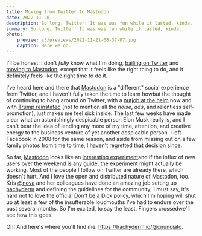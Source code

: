 ```yaml
---
title: Moving from Twitter to Mastodon
date: 2022-11-20
description: So long, Twitter! It was was fun while it lasted, kinda.
summary: So long, Twitter! It was was fun while it lasted, kinda.
photo:
    preview: s3/previews/2022-11-21-08-37-07.jpg
    caption: Here we go.
---
```


I'll be honest: I don't _fully_ know what I'm doing, [bailing on Twitter](https://twitter.com/cnunciato/status/1594361226066563072) and [moving to Mastodon](https://hachyderm.io/@cnunciato), except that it feels like the right thing to do, and it definitely feels like the right time to do it.

I've heard here and there that [Mastodon](https://joinmastodon.org/) is a "different" social experience from Twitter, and I haven't fully taken the time to learn howbut the thought of continuing to hang around on Twitter, with a [nutjob at the helm](https://www.nytimes.com/2022/11/18/technology/elon-musk-twitter-workers-quit.html?action=click&module=Well&pgtype=Homepage&section=Technology) now and with [Trump reinstated](https://www.nytimes.com/2022/11/19/technology/trump-twitter-musk.html) (not to mention all the _noise_, _ads_, and relentless self-promotion), just makes me feel sick inside. The last few weeks have made clear what an astonishingly despicable person Elon Musk really is, and I can't bear the idea of lending any more of my time, attention, and creative energy to the business venture of yet another despicable person. I left Facebook in 2008 for the same reason, and aside from missing out on a few family photos from time to time, I haven't regretted that decision since.

So far, [Mastodon](https://mastodon.social) looks like an [interesting experiment](https://www.nytimes.com/2022/11/07/technology/mastodon-twitter-elon-musk.html?searchResultPosition=5)and if the influx of new users over the weekend is any guide, the experiment might actually be working. Most of the people I follow on Twitter are already there, which doesn't hurt. And I love the open and distributed nature of Mastodon, too. Kris [@nova](https://hachyderm.io/@nova) and her colleagues have done an amazing job setting up [hachyderm](https://hachyderm.io) and defining the guidelines for the community; I must say, it's hard not to love the official [Don't be a Dick policy](https://github.com/hachyderm/community#dont-be-a-dick-policy), which I'm hoping will shut up at least a few of the insufferable loudmouths I've had to endure over the past several months. So I'm excited, to say the least. Fingers crossedwe'll see how this goes.

Oh! And here's where you'll find me: <https://hachyderm.io/@cnunciato>.
